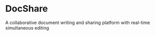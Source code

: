 # DocShare
A collaborative document writing and sharing platform with real-time simultaneous editing

